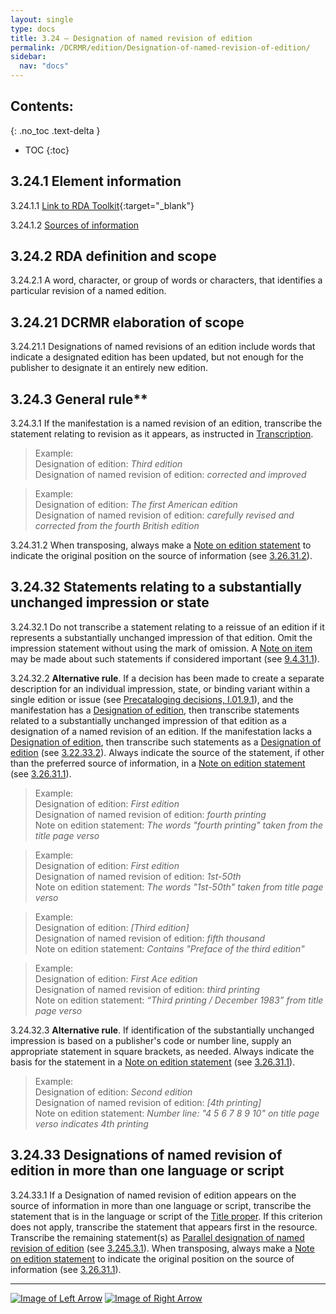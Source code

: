 ```yaml
---
layout: single
type: docs
title: 3.24 — Designation of named revision of edition
permalink: /DCRMR/edition/Designation-of-named-revision-of-edition/
sidebar:
  nav: "docs"
---
```


## Contents:
{: .no_toc .text-delta }

- TOC
{:toc}

## 3.24.1 Element information

<a name="3.24.1.1">3.24.1.1</a> [Link to RDA Toolkit](https://beta.rdatoolkit.org/Content/Index?externalId=en-US_ala-bff10bfe-3a8b-3895-a3f4-09a81b7678df){:target="_blank"}

<a name="3.24.1.2">3.24.1.2</a> [Sources of information](/DCRMR/edition/#3011-sources-of-information)

## 3.24.2 RDA definition and scope

<a name="3.24.2.1">3.24.2.1</a> A word, character, or group of words or characters, that identifies a particular revision of a named edition.

## 3.24.21 DCRMR elaboration of scope

<a name="3.24.21.1">3.24.21.1</a> Designations of named revisions of an edition include words that indicate a designated edition has been updated, but not enough for the publisher to designate it an entirely new edition.

## 3.24.3 General rule**

<a name="3.24.3.1">3.24.3.1</a> If the manifestation is a named revision of an edition, transcribe the statement relating to revision as it appears, as instructed in [Transcription](/DCRMR/general-rules/Transcription/).

>Example:  
>Designation of edition: <CITE>Third edition</CITE>  
>Designation of named revision of edition: <CITE>corrected and improved</CITE>  

>Example:  
>Designation of edition: <CITE>The first American edition</CITE>  
>Designation of named revision of edition: <CITE>carefully revised and corrected from the fourth British edition</CITE>  

<a name="3.24.31.2">3.24.31.2</a> When transposing, always make a [Note on edition statement](/DCRMR/edition/Note-on-edition-statement/) to indicate the original position on the source of information (see [3.26.31.2](/DCRMR/edition/Note-on-edition-statement/#3.26.31.2)).

## 3.24.32 Statements relating to a substantially unchanged impression or state

<a name="3.24.32.1">3.24.32.1</a> Do not transcribe a statement relating to a reissue of an edition if it represents a substantially unchanged impression of that edition. Omit the impression statement without using the mark of omission. A [Note on item](/DCRMR/additional-notes/Note-on-item/) may be made about such statements if considered important (see [9.4.31.1](/DCRMR/additional-notes/Note-on-item/#9.4.31.1)).

<a name="3.24.32.2">3.24.32.2</a> **Alternative rule**. If a decision has been made to create a separate description for an individual impression, state, or binding variant within a single edition or issue (see [Precataloging decisions, I.01.9.1](/DCRMR/introduction/#I.01.9.1)), and the manifestation has a [Designation of edition](/DCRMR/edition/Designation-of-edition/), then transcribe statements related to a substantially unchanged impression of that edition as a designation of a named revision of an edition. If the manifestation lacks a [Designation of edition](/DCRMR/edition/Designation-of-edition/), then transcribe such statements as a [Designation of edition](/DCRMR/edition/Designation-of-edition/) (see [3.22.33.2](/DCRMR/edition/Designation-of-edition/#3.22.33.2)).  Always indicate the source of the statement, if other than the preferred source of information, in a [Note on edition statement](/DCRMR/edition/Note-on-edition-statement/) (see [3.26.31.1](/DCRMR/edition/Note-on-edition-statement/#3.26.31.1)).

>Example:   
>Designation of edition: <CITE> First edition</CITE>  
>Designation of named revision of edition: <CITE> fourth printing</CITE>  
>Note on edition statement: <CITE> The words "fourth printing" taken from the title page verso</CITE>

>Example:   
>Designation of edition: <CITE> First edition</CITE>  
>Designation of named revision of edition: <CITE> 1st-50th</CITE>  
>Note on edition statement: <CITE> The words "1st-50th" taken from title page verso</CITE>

>Example:    
>Designation of edition: <CITE> [Third edition]</CITE>  
>Designation of named revision of edition: <CITE>fifth thousand</CITE>  
>Note on edition statement: <CITE>Contains "Preface of the third edition"</CITE>

>Example:    
>Designation of edition: <CITE>First Ace edition</CITE>  
>Designation of named revision of edition: <CITE>third printing</CITE>  
>Note on edition statement: <CITE>“Third printing / December 1983” from title page verso</CITE>

<a name="3.24.32.3">3.24.32.3</a> **Alternative rule**. If identification of the substantially unchanged impression is based on a publisher's code or number line, supply an appropriate statement in square brackets, as needed. Always indicate the basis for the statement in a [Note on edition statement](/DCRMR/edition/Note-on-edition-statement/) (see [3.26.31.1](/DCRMR/edition/Note-on-edition-statement/#3.26.31.1)).

>Example:   
>Designation of edition: <CITE>Second edition</CITE>  
>Designation of named revision of edition: <CITE>[4th printing]</CITE>  
>Note on edition statement: <CITE>Number line: "4 5 6 7 8 9 10" on title page verso indicates 4th printing</CITE>  

## 3.24.33 Designations of named revision of edition in more than one language or script

<a name="3.24.33.1">3.24.33.1</a> If a Designation of named revision of edition appears on the source of information in more than one language or script, transcribe the statement that is in the language or script of the [Title proper](/DCRMR/title/Title-proper/). If this criterion does not apply, transcribe the statement that appears first in the resource.  Transcribe the remaining statement(s) as [Parallel designation of named revision of edition](/DCRMR/edition/Parallel-designation-of-named-revision-of-edition/) (see [3.245.3.1](/DCRMR/edition/Parallel-designation-of-named-revision-of-edition/#3.245.3.1)).  When transposing, always make a [Note on edition statement](/DCRMR/edition/Note-on-edition-statement/) to indicate the original position on the source of information (see [3.26.31.1](/DCRMR/edition/Note-on-edition-statement/#3.26.31.1)).

---

[![Image of Left Arrow](https://rbms-bsc.github.io/DCRMR/assets/pictures/navigation/Arrow_Left.png "3.235 — Parallel statement of responsibility relating to edition")](/DCRMR/edition/Parallel-statement-of-responsibility-relating-to-edition/) [![Image of Right Arrow](https://rbms-bsc.github.io/DCRMR/assets/pictures/navigation/Arrow_Right.png "3.245 — Parallel designation of named revision of edition")](/DCRMR/edition/Parallel-designation-of-named-revision-of-edition/)